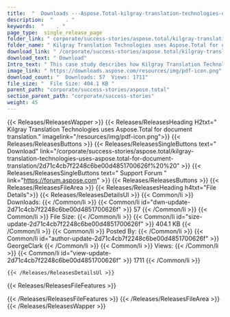 ```yaml
---
title:  "  Downloads ---Aspose.Total-kilgray-translation-technologies-uses-aspose.total-for-document-translation . " 
description:  "    . " 
keywords:  "    . " 
page_type:  single_release_page
folder_link: " corporate/success-stories/aspose.total/kilgray-translation-technologies-uses-aspose.total-for-document-translation/"
folder_name: " Kilgray Translation Technologies uses Aspose.Total for document translation."
download_link: " /corporate/success-stories/aspose.total/kilgray-translation-technologies-uses-aspose.total-for-document-translation/2d71c4cb7f2248c6be00d4851700626f"
download_text: " Download"
Intro_text: " This case study describes how Kilgray Translation Technologies uses Aspose.Tot..."
image_link: " https://downloads.aspose.com/resources/img/pdf-icon.png"
download_count: "  Downloads: 57  Views: 1711"
file_size: "  File Size: 404.1 KB "
parent_path: "corporate/success-stories/aspose.total"
section_parent_path: "corporate/success-stories"
weight: 45 
---
```


{{< Releases/ReleasesWapper >}}
  {{< Releases/ReleasesHeading H2txt=" Kilgray Translation Technologies uses Aspose.Total for document translation." imagelink="/resources/img/pdf-icon.png">}}
  {{< Releases/ReleasesButtons >}}
    {{< Releases/ReleasesSingleButtons text=" Download" link="/corporate/success-stories/aspose.total/kilgray-translation-technologies-uses-aspose.total-for-document-translation/2d71c4cb7f2248c6be00d4851700626f%20%20" >}}
    {{< Releases/ReleasesSingleButtons text=" Support Forum " link="https://forum.aspose.com" >}}
  {{< Releases/ReleasesButtons >}}
  {{< Releases/ReleasesFileArea >}}
    {{< Releases/ReleasesHeading h4txt="File Details">}}
    {{< Releases/ReleasesDetailsUl >}}
            {{< Common/li  >}} Downloads: {{< /Common/li >}} 
      {{< Common/li id="dwn-update-2d71c4cb7f2248c6be00d4851700626f" >}} 57 {{< /Common/li >}} 
      {{< Common/li  >}} File Size: {{< /Common/li >}} 
      {{< Common/li id="size-update-2d71c4cb7f2248c6be00d4851700626f" >}} 404.1 KB {{< /Common/li >}} 
      {{< Common/li  >}} Posted By: {{< /Common/li >}} 
      {{< Common/li id="author-update-2d71c4cb7f2248c6be00d4851700626f" >}} GeorgeClark {{< /Common/li >}} 
      {{< Common/li  >}} Views: {{< /Common/li >}} 
      {{< Common/li id="view-update-2d71c4cb7f2248c6be00d4851700626f" >}} 1711 {{< /Common/li >}} 

    {{< /Releases/ReleasesDetailsUl >}}

  {{< Releases/ReleasesFileFeatures >}}
      
  {{< /Releases/ReleasesFileFeatures >}}
 {{< /Releases/ReleasesFileArea >}}
{{< /Releases/ReleasesWapper >}}


